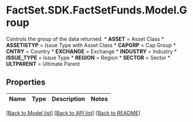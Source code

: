# FactSet.SDK.FactSetFunds.Model.Group
Controls the group of the data returned.   * **ASSET** = Asset Class   * **ASSETISTYP** = Issue Type with Asset Class   * **CAPGRP** = Cap Group   * **CNTRY** = Country   * **EXCHANGE** = Exchange   * **INDUSTRY** = Industry   * **ISSUE_TYPE** = Issue Type   * **REGION** = Region   * **SECTOR** = Sector   * **ULTPARENT** = Ultimate Parent 

## Properties

Name | Type | Description | Notes
------------ | ------------- | ------------- | -------------

[[Back to Model list]](../README.md#documentation-for-models) [[Back to API list]](../README.md#documentation-for-api-endpoints) [[Back to README]](../README.md)

